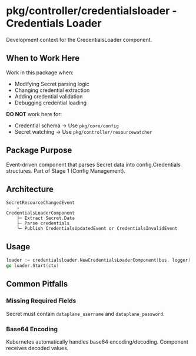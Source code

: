 # pkg/controller/credentialsloader - Credentials Loader

Development context for the CredentialsLoader component.

## When to Work Here

Work in this package when:
- Modifying Secret parsing logic
- Changing credential extraction
- Adding credential validation
- Debugging credential loading

**DO NOT** work here for:
- Credential schema → Use `pkg/core/config`
- Secret watching → Use `pkg/controller/resourcewatcher`

## Package Purpose

Event-driven component that parses Secret data into config.Credentials structures. Part of Stage 1 (Config Management).

## Architecture

```
SecretResourceChangedEvent
    ↓
CredentialsLoaderComponent
    ├─ Extract Secret.Data
    ├─ Parse credentials
    └─ Publish CredentialsUpdatedEvent or CredentialsInvalidEvent
```

## Usage

```go
loader := credentialsloader.NewCredentialsLoaderComponent(bus, logger)
go loader.Start(ctx)
```

## Common Pitfalls

### Missing Required Fields

Secret must contain `dataplane_username` and `dataplane_password`.

### Base64 Encoding

Kubernetes automatically handles base64 encoding/decoding. Component receives decoded values.
